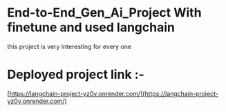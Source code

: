 # End-to-End_Gen_Ai_Project With finetune and used langchain 

this project is very interesting for every one

# Deployed project link :-
 [https://langchain-project-yz0v.onrender.com/](https://langchain-project-yz0v.onrender.com/)